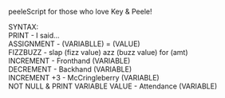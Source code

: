 peeleScript for those who love Key & Peele!

SYNTAX:  
PRINT - I said...    
ASSIGNMENT - (VARIABLLE) = (VALUE)    
FIZZBUZZ - slap (fizz value) azz (buzz value) for (amt)    
INCREMENT - Fronthand (VARIABLE)    
DECREMENT - Backhand (VARIABLE)    
INCREMENT +3 - McCringleberry (VARIABLE)    
NOT NULL & PRINT VARIABLE VALUE - Attendance (VARIABLE)    
